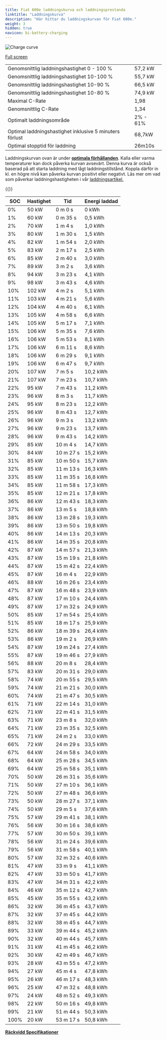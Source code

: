 ```yaml
---
title: Fiat 600e laddningskurva och laddningsprestanda
linktitle: "Laddningskurva"
description: "Här hittar du laddningskurvan för Fiat 600e."
weight: 3
hidden: true
navicon: bi-battery-charging
---
```

<!-- markdownlint-disable MD033 -->
<img src="../chargingcurve.svg" alt="Charge curve" class="img-fluid">

[Full screen](../chargingcurve.svg)


<table class="table table-striped border">
<tbody>
<tr>
<td>Genomsnittlig laddningshastighet 0 - 100 %</td><td>57,2 kW</td>
</tr>
<tr>
<td>Genomsnittlig laddningshastighet 10-100 %</td><td>55,7 kW</td>
</tr>
<tr>
<td>Genomsnittlig laddningshastighet 10-90 %</td><td>66,5 kW</td>
</tr>
<tr>
<td>Genomsnittlig laddningshastighet 10-80 %</td><td>74,9 kW</td>
</tr>
<tr>
<td>Maximal C-Rate</td><td>1,98</td>
</tr>
<tr>
<td>Genomsnittlig C-Rate</td><td>1,34</td>
</tr>
<tr>
<td>Optimalt laddningsområde</td><td>2% - 61%</td>
</tr>
<tr>
<td>Optimal laddningshastighet inklusive 5 minuters förlust</td><td>68,7kW</td>
</tr>
<tr>
<td>Optimal stopptid för laddning</td><td>26m10s</td>
</tr>
</tbody>
</table>


Laddningskurvan ovan är under **[optimala förhållanden](../../../../../technology/battery/charging/#temperatur)**. Kalla eller varma temperaturer kan dock påverka kurvan avsevärt. Denna kurva är också baserad på att starta laddning med lågt laddningstillstånd. Koppla därför in kl. en högre nivå kan påverka kurvan positivt eller negativt. Läs mer om vad som påverkar laddningshastigheten i vår [laddningsartikel.](../../../../../technology/battery/charging/)


{{<evkxdisplayaddarticle />}}
<table class="table table-striped border">
<thead>
<tr><th>SOC</th><th>Hastighet</th><th>Tid</th><th>Energi laddad</th></tr>
</thead>
<tbody>
<tr>
<td>0%</td><td>50 kW</td><td> 0 m 0 s </td><td>0 kWh </td>
</tr>
<tr>
<td>1%</td><td>60 kW</td><td> 0 m 35 s </td><td>0,5 kWh </td>
</tr>
<tr>
<td>2%</td><td>70 kW</td><td> 1 m 4 s </td><td>1,0 kWh </td>
</tr>
<tr>
<td>3%</td><td>80 kW</td><td> 1 m 30 s </td><td>1,5 kWh </td>
</tr>
<tr>
<td>4%</td><td>82 kW</td><td> 1 m 54 s </td><td>2,0 kWh </td>
</tr>
<tr>
<td>5%</td><td>83 kW</td><td> 2 m 17 s </td><td>2,5 kWh </td>
</tr>
<tr>
<td>6%</td><td>85 kW</td><td> 2 m 40 s </td><td>3,0 kWh </td>
</tr>
<tr>
<td>7%</td><td>89 kW</td><td> 3 m 2 s </td><td>3,6 kWh </td>
</tr>
<tr>
<td>8%</td><td>94 kW</td><td> 3 m 23 s </td><td>4,1 kWh </td>
</tr>
<tr>
<td>9%</td><td>98 kW</td><td> 3 m 43 s </td><td>4,6 kWh </td>
</tr>
<tr>
<td>10%</td><td>102 kW</td><td> 4 m 2 s </td><td>5,1 kWh </td>
</tr>
<tr>
<td>11%</td><td>103 kW</td><td> 4 m 21 s </td><td>5,6 kWh </td>
</tr>
<tr>
<td>12%</td><td>104 kW</td><td> 4 m 40 s </td><td>6,1 kWh </td>
</tr>
<tr>
<td>13%</td><td>105 kW</td><td> 4 m 58 s </td><td>6,6 kWh </td>
</tr>
<tr>
<td>14%</td><td>105 kW</td><td> 5 m 17 s </td><td>7,1 kWh </td>
</tr>
<tr>
<td>15%</td><td>106 kW</td><td> 5 m 35 s </td><td>7,6 kWh </td>
</tr>
<tr>
<td>16%</td><td>106 kW</td><td> 5 m 53 s </td><td>8,1 kWh </td>
</tr>
<tr>
<td>17%</td><td>106 kW</td><td> 6 m 11 s </td><td>8,6 kWh </td>
</tr>
<tr>
<td>18%</td><td>106 kW</td><td> 6 m 29 s </td><td>9,1 kWh </td>
</tr>
<tr>
<td>19%</td><td>106 kW</td><td> 6 m 47 s </td><td>9,7 kWh </td>
</tr>
<tr>
<td>20%</td><td>107 kW</td><td> 7 m 5 s </td><td>10,2 kWh </td>
</tr>
<tr>
<td>21%</td><td>107 kW</td><td> 7 m 23 s </td><td>10,7 kWh </td>
</tr>
<tr>
<td>22%</td><td>95 kW</td><td> 7 m 43 s </td><td>11,2 kWh </td>
</tr>
<tr>
<td>23%</td><td>96 kW</td><td> 8 m 3 s </td><td>11,7 kWh </td>
</tr>
<tr>
<td>24%</td><td>95 kW</td><td> 8 m 23 s </td><td>12,2 kWh </td>
</tr>
<tr>
<td>25%</td><td>96 kW</td><td> 8 m 43 s </td><td>12,7 kWh </td>
</tr>
<tr>
<td>26%</td><td>96 kW</td><td> 9 m 3 s </td><td>13,2 kWh </td>
</tr>
<tr>
<td>27%</td><td>96 kW</td><td> 9 m 23 s </td><td>13,7 kWh </td>
</tr>
<tr>
<td>28%</td><td>96 kW</td><td> 9 m 43 s </td><td>14,2 kWh </td>
</tr>
<tr>
<td>29%</td><td>85 kW</td><td> 10 m 4 s </td><td>14,7 kWh </td>
</tr>
<tr>
<td>30%</td><td>84 kW</td><td> 10 m 27 s </td><td>15,2 kWh </td>
</tr>
<tr>
<td>31%</td><td>85 kW</td><td> 10 m 50 s </td><td>15,7 kWh </td>
</tr>
<tr>
<td>32%</td><td>85 kW</td><td> 11 m 13 s </td><td>16,3 kWh </td>
</tr>
<tr>
<td>33%</td><td>85 kW</td><td> 11 m 35 s </td><td>16,8 kWh </td>
</tr>
<tr>
<td>34%</td><td>85 kW</td><td> 11 m 58 s </td><td>17,3 kWh </td>
</tr>
<tr>
<td>35%</td><td>85 kW</td><td> 12 m 21 s </td><td>17,8 kWh </td>
</tr>
<tr>
<td>36%</td><td>86 kW</td><td> 12 m 43 s </td><td>18,3 kWh </td>
</tr>
<tr>
<td>37%</td><td>86 kW</td><td> 13 m 5 s </td><td>18,8 kWh </td>
</tr>
<tr>
<td>38%</td><td>86 kW</td><td> 13 m 28 s </td><td>19,3 kWh </td>
</tr>
<tr>
<td>39%</td><td>86 kW</td><td> 13 m 50 s </td><td>19,8 kWh </td>
</tr>
<tr>
<td>40%</td><td>86 kW</td><td> 14 m 13 s </td><td>20,3 kWh </td>
</tr>
<tr>
<td>41%</td><td>86 kW</td><td> 14 m 35 s </td><td>20,8 kWh </td>
</tr>
<tr>
<td>42%</td><td>87 kW</td><td> 14 m 57 s </td><td>21,3 kWh </td>
</tr>
<tr>
<td>43%</td><td>87 kW</td><td> 15 m 19 s </td><td>21,8 kWh </td>
</tr>
<tr>
<td>44%</td><td>87 kW</td><td> 15 m 42 s </td><td>22,4 kWh </td>
</tr>
<tr>
<td>45%</td><td>87 kW</td><td> 16 m 4 s </td><td>22,9 kWh </td>
</tr>
<tr>
<td>46%</td><td>88 kW</td><td> 16 m 26 s </td><td>23,4 kWh </td>
</tr>
<tr>
<td>47%</td><td>87 kW</td><td> 16 m 48 s </td><td>23,9 kWh </td>
</tr>
<tr>
<td>48%</td><td>87 kW</td><td> 17 m 10 s </td><td>24,4 kWh </td>
</tr>
<tr>
<td>49%</td><td>87 kW</td><td> 17 m 32 s </td><td>24,9 kWh </td>
</tr>
<tr>
<td>50%</td><td>85 kW</td><td> 17 m 54 s </td><td>25,4 kWh </td>
</tr>
<tr>
<td>51%</td><td>85 kW</td><td> 18 m 17 s </td><td>25,9 kWh </td>
</tr>
<tr>
<td>52%</td><td>86 kW</td><td> 18 m 39 s </td><td>26,4 kWh </td>
</tr>
<tr>
<td>53%</td><td>86 kW</td><td> 19 m 2 s </td><td>26,9 kWh </td>
</tr>
<tr>
<td>54%</td><td>87 kW</td><td> 19 m 24 s </td><td>27,4 kWh </td>
</tr>
<tr>
<td>55%</td><td>87 kW</td><td> 19 m 46 s </td><td>27,9 kWh </td>
</tr>
<tr>
<td>56%</td><td>88 kW</td><td> 20 m 8 s </td><td>28,4 kWh </td>
</tr>
<tr>
<td>57%</td><td>83 kW</td><td> 20 m 31 s </td><td>29,0 kWh </td>
</tr>
<tr>
<td>58%</td><td>74 kW</td><td> 20 m 55 s </td><td>29,5 kWh </td>
</tr>
<tr>
<td>59%</td><td>74 kW</td><td> 21 m 21 s </td><td>30,0 kWh </td>
</tr>
<tr>
<td>60%</td><td>74 kW</td><td> 21 m 47 s </td><td>30,5 kWh </td>
</tr>
<tr>
<td>61%</td><td>71 kW</td><td> 22 m 14 s </td><td>31,0 kWh </td>
</tr>
<tr>
<td>62%</td><td>71 kW</td><td> 22 m 41 s </td><td>31,5 kWh </td>
</tr>
<tr>
<td>63%</td><td>71 kW</td><td> 23 m 8 s </td><td>32,0 kWh </td>
</tr>
<tr>
<td>64%</td><td>71 kW</td><td> 23 m 35 s </td><td>32,5 kWh </td>
</tr>
<tr>
<td>65%</td><td>71 kW</td><td> 24 m 2 s </td><td>33,0 kWh </td>
</tr>
<tr>
<td>66%</td><td>72 kW</td><td> 24 m 29 s </td><td>33,5 kWh </td>
</tr>
<tr>
<td>67%</td><td>64 kW</td><td> 24 m 58 s </td><td>34,0 kWh </td>
</tr>
<tr>
<td>68%</td><td>64 kW</td><td> 25 m 28 s </td><td>34,5 kWh </td>
</tr>
<tr>
<td>69%</td><td>64 kW</td><td> 25 m 58 s </td><td>35,1 kWh </td>
</tr>
<tr>
<td>70%</td><td>50 kW</td><td> 26 m 31 s </td><td>35,6 kWh </td>
</tr>
<tr>
<td>71%</td><td>50 kW</td><td> 27 m 10 s </td><td>36,1 kWh </td>
</tr>
<tr>
<td>72%</td><td>50 kW</td><td> 27 m 48 s </td><td>36,6 kWh </td>
</tr>
<tr>
<td>73%</td><td>50 kW</td><td> 28 m 27 s </td><td>37,1 kWh </td>
</tr>
<tr>
<td>74%</td><td>50 kW</td><td> 29 m 5 s </td><td>37,6 kWh </td>
</tr>
<tr>
<td>75%</td><td>57 kW</td><td> 29 m 41 s </td><td>38,1 kWh </td>
</tr>
<tr>
<td>76%</td><td>56 kW</td><td> 30 m 16 s </td><td>38,6 kWh </td>
</tr>
<tr>
<td>77%</td><td>57 kW</td><td> 30 m 50 s </td><td>39,1 kWh </td>
</tr>
<tr>
<td>78%</td><td>56 kW</td><td> 31 m 24 s </td><td>39,6 kWh </td>
</tr>
<tr>
<td>79%</td><td>56 kW</td><td> 31 m 58 s </td><td>40,1 kWh </td>
</tr>
<tr>
<td>80%</td><td>57 kW</td><td> 32 m 32 s </td><td>40,6 kWh </td>
</tr>
<tr>
<td>81%</td><td>47 kW</td><td> 33 m 9 s </td><td>41,1 kWh </td>
</tr>
<tr>
<td>82%</td><td>47 kW</td><td> 33 m 50 s </td><td>41,7 kWh </td>
</tr>
<tr>
<td>83%</td><td>47 kW</td><td> 34 m 31 s </td><td>42,2 kWh </td>
</tr>
<tr>
<td>84%</td><td>46 kW</td><td> 35 m 12 s </td><td>42,7 kWh </td>
</tr>
<tr>
<td>85%</td><td>45 kW</td><td> 35 m 55 s </td><td>43,2 kWh </td>
</tr>
<tr>
<td>86%</td><td>32 kW</td><td> 36 m 45 s </td><td>43,7 kWh </td>
</tr>
<tr>
<td>87%</td><td>32 kW</td><td> 37 m 45 s </td><td>44,2 kWh </td>
</tr>
<tr>
<td>88%</td><td>32 kW</td><td> 38 m 45 s </td><td>44,7 kWh </td>
</tr>
<tr>
<td>89%</td><td>33 kW</td><td> 39 m 44 s </td><td>45,2 kWh </td>
</tr>
<tr>
<td>90%</td><td>32 kW</td><td> 40 m 44 s </td><td>45,7 kWh </td>
</tr>
<tr>
<td>91%</td><td>31 kW</td><td> 41 m 45 s </td><td>46,2 kWh </td>
</tr>
<tr>
<td>92%</td><td>30 kW</td><td> 42 m 49 s </td><td>46,7 kWh </td>
</tr>
<tr>
<td>93%</td><td>28 kW</td><td> 43 m 55 s </td><td>47,2 kWh </td>
</tr>
<tr>
<td>94%</td><td>27 kW</td><td> 45 m 4 s </td><td>47,8 kWh </td>
</tr>
<tr>
<td>95%</td><td>26 kW</td><td> 46 m 17 s </td><td>48,3 kWh </td>
</tr>
<tr>
<td>96%</td><td>25 kW</td><td> 47 m 32 s </td><td>48,8 kWh </td>
</tr>
<tr>
<td>97%</td><td>24 kW</td><td> 48 m 52 s </td><td>49,3 kWh </td>
</tr>
<tr>
<td>98%</td><td>22 kW</td><td> 50 m 16 s </td><td>49,8 kWh </td>
</tr>
<tr>
<td>99%</td><td>21 kW</td><td> 51 m 44 s </td><td>50,3 kWh </td>
</tr>
<tr>
<td>100%</td><td>20 kW</td><td> 53 m 17 s </td><td>50,8 kWh </td>
</tr>
</tbody>
</table>

<div class="mt-3 mb-3">
<a href="../rangeandconsumption/" class="text-decoration-none text-black">
<strong><i class="bi-arrow-left"></i> Räckvidd </strong>
</a>
<a href="../specifications/" class="text-decoration-none text-black float-end">
<strong>Specifikationer <i class="bi-arrow-right"></i></strong>
</a>
</div>
